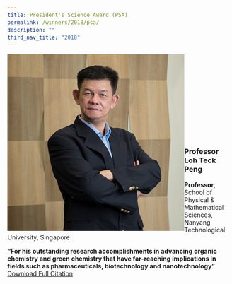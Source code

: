 ```yaml
---
title: President's Science Award (PSA)
permalink: /winners/2018/psa/
description: ""
third_nav_title: "2018"
---
```

<img src="/images/Winners/2018/psa-prof-loh-teck-peng.jpg" alt="Professor Loh Teck Peng" style="width:400px" align="left"/><br/><br/><br/><br/><br/><br/><br/><br/><br/><br/><br/>

### **Professor Loh Teck Peng**

<b>Professor,</b> School of Physical & Mathematical Sciences, Nanyang Technological University, Singapore

<b>“For his outstanding research accomplishments in advancing organic chemistry and green chemistry that have far-reaching implications in fields such as pharmaceuticals, biotechnology and nanotechnology” </b> [Download Full Citation](/files/Citations/2018/2018-psa-professor-loh-teck-peng.pdf)
<br><br><br>
